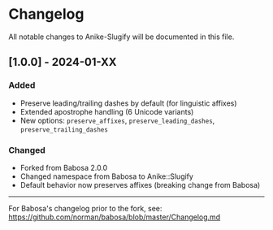 # Changelog

All notable changes to Anike-Slugify will be documented in this file.

## [1.0.0] - 2024-01-XX

### Added
- Preserve leading/trailing dashes by default (for linguistic affixes)
- Extended apostrophe handling (6 Unicode variants)
- New options: `preserve_affixes`, `preserve_leading_dashes`, `preserve_trailing_dashes`

### Changed
- Forked from Babosa 2.0.0
- Changed namespace from Babosa to Anike::Slugify
- Default behavior now preserves affixes (breaking change from Babosa)

---

For Babosa's changelog prior to the fork, see: https://github.com/norman/babosa/blob/master/Changelog.md

